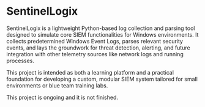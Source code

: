 # SentinelLogix
SentinelLogix is a lightweight Python-based log collection and parsing tool designed to simulate core SIEM functionalities for Windows environments. It collects predetermined Windows Event Logs, parses relevant security events, and lays the groundwork for threat detection, alerting, and future integration with other telemetry sources like network logs and running processes.

This project is intended as both a learning platform and a practical foundation for developing a custom, modular SIEM system tailored for small environments or blue team training labs.

This project is ongoing and it is not finished.
